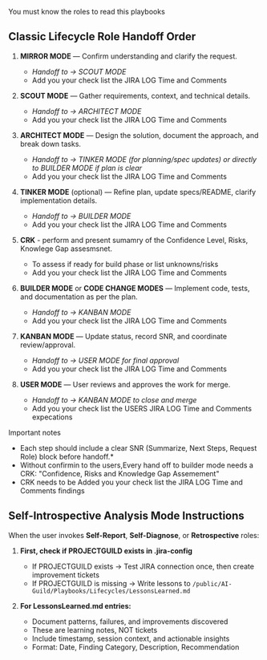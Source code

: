 You must know the roles to read this playbooks

## Classic Lifecycle Role Handoff Order

1) **MIRROR MODE** — Confirm understanding and clarify the request.
   - *Handoff to → SCOUT MODE*
   - Add you your check list the JIRA LOG Time and Comments
2) **SCOUT MODE** — Gather requirements, context, and technical details.
   - *Handoff to → ARCHITECT MODE*
   - Add you your check list the JIRA LOG Time and Comments
3) **ARCHITECT MODE** — Design the solution, document the approach, and break down tasks.
   - *Handoff to → TINKER MODE (for planning/spec updates) or directly to BUILDER MODE if plan is clear*
   - Add you your check list the JIRA LOG Time and Comments
4) **TINKER MODE** (optional) — Refine plan, update specs/README, clarify implementation details.
   - *Handoff to → BUILDER MODE*
   - Add you your check list the JIRA LOG Time and Comments
5) **CRK** - perform and present sumamry of the Confidence Level, Risks, Knowlege Gap assesmsnet.
   - To assess if ready for build phase or list unknowns/risks
   - Add you your check list the JIRA LOG Time and Comments

7) **BUILDER MODE** or **CODE CHANGE MODES** — Implement code, tests, and documentation as per the plan.
   - *Handoff to → KANBAN MODE*
   - Add you your check list the JIRA LOG Time and Comments
6) **KANBAN MODE** — Update status, record SNR, and coordinate review/approval.
   - *Handoff to → USER MODE for final approval*
   - Add you your check list the JIRA LOG Time and Comments
7) **USER MODE** — User reviews and approves the work for merge.
   - *Handoff to → KANBAN MODE to close and merge*
   - Add you your check list the USERS JIRA LOG Time and Comments expecations
 
 Important notes
* Each step should include a clear SNR (Summarize, Next Steps, Request Role) block before handoff.*
* Without confirmin to the users,Every hand off to builder mode needs a CRK: "Confidence, Risks and Knowledge Gap Assemement"
* CRK needs to be Added you your check list the JIRA LOG Time and Comments findings

## Self-Introspective Analysis Mode Instructions

When the user invokes **Self-Report**, **Self-Diagnose**, or **Retrospective** roles:

1. **First, check if PROJECTGUILD exists in .jira-config**
   - If PROJECTGUILD exists → Test JIRA connection once, then create improvement tickets
   - If PROJECTGUILD is missing → Write lessons to `/public/AI-Guild/Playbooks/Lifecycles/LessonsLearned.md`

2. **For LessonsLearned.md entries:**
   - Document patterns, failures, and improvements discovered
   - These are learning notes, NOT tickets
   - Include timestamp, session context, and actionable insights
   - Format: Date, Finding Category, Description, Recommendation

